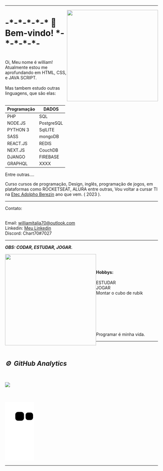 <hr>
<img align="right" width="300em" height="300em" src="https://123marcas.com.br/wp-content/uploads/2016/11/rubik.gif"/>
<h1>-*-*-*-*-* 👋 Bem-vindo! *-*-*-*-*-</h1> 
<br>
Oi, Meu nome é william! 
<br>
Atualmente estou me aprofundando em HTML, CSS, e JAVA SCRIPT. 
<br>
<br>
Mas tambem estudo outras linguagens, que são elas: 
<br>
<br>

|Programação| DADOS        |
|-----------| -------------|
|PHP        | SQL          |
|NODE.JS    | PostgreSQL   |
|PYTHON 3   | SqlLITE      |
|SASS       | mongoDB      | 
|REACT.JS   | REDIS        |
|NEXT.JS    | CouchDB      |
|DJANGO     | FIREBASE     |     
|GRAPHQL    |  XXXX        |

Entre outras....

 Curso cursos de programação, Design, inglês, programação de jogos, em plataformas como ROCKETSEAT, ALURA entre outras, Vou voltar a cursar TI na [Etec Adolpho Berezin](http://eteab.com.br/cms/) ano que vem. ( 2023 ). 
<br>
<hr>
Contato:
<br>
<br>

Email: williamitalia70@outlook.com 
<br>
Linkedin: [Meu Linkedin](https://www.linkedin.com/in/william-itália-101113222/)
<br>
Discord: Chart70#7027 
<br>


<hr>

*__OBS: CODAR, ESTUDAR, JOGAR.__*

<img align="left" width="300em" height="300em" src="https://github.com/birobirobiro/birobirobiro/blob/master/animation_500_kv8i962g.gif?raw=true"/>
<br><br><br>
<strong>Hobbys:</strong> <br><br> ESTUDAR <br> JOGAR <br> Montar o cubo de rubik <br><br><br><br><br><br><br><br> Programar é minha vida.
<hr>



<br>

## *⚙️ &nbsp;GitHub Analytics*
<br>

<p>
<a href="https://github.com/William-italia">
   <img width="530em" src="https://github-readme-stats.vercel.app/api/top-langs/?username=William-italia&layout=compact&langs_count=7&theme=bear"/>
   
</p>

<br>

![Snake animation](https://github.com/william-italia/william-italia/blob/output/github-contribution-grid-snake.svg)
<hr>
